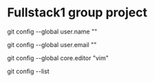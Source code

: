 # Fullstack1 group project

git config --global user.name ""

git config --global user.email ""

git config --global core.editor "vim"

git config --list